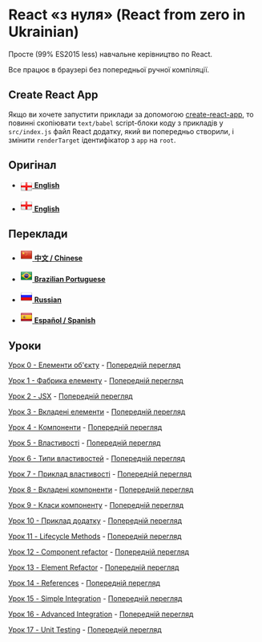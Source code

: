 # React «з нуля» (React from zero in Ukrainian)

Просте (99% ES2015 less) навчальне керівництво по React.

Все працює в браузері без попередньої ручної компіляції.

## Create React App

Якщо ви хочете запустити приклади за допомогою [create-react-app](https://github.com/facebook/create-react-app), то повинні скопіювати `text/babel` script-блоки коду з прикладів у `src/index.js` файл React додатку, який ви попередньо створили, і змінити `renderTarget` ідентифікатор з `app` на `root`.

## Оригінал

<ul>
  <li>
    <a href="https://github.com/kay-is/react-from-zero">
      <img src="https://raw.githubusercontent.com/gosquared/flags/master/flags/flags/shiny/24/England.png" alt="England" style="max-width:100%; vertical-align: middle">
      <strong>English</strong>
    </a>
  </li>
</ul>

- [![England](https://raw.githubusercontent.com/gosquared/flags/master/flags/flags/shiny/24/England.png) **English**](https://github.com/kay-is/react-from-zero)

## Переклади

- [![China](https://raw.githubusercontent.com/gosquared/flags/master/flags/flags/shiny/24/China.png) **中文 / Chinese**](https://github.com/chinanf-boy/react-from-zero)

- [![Brazil](https://raw.githubusercontent.com/gosquared/flags/master/flags/flags/shiny/24/Brazil.png) **Brazilian Portuguese**](https://github.com/andre-motta/react-from-zero)

- [![Russia](https://raw.githubusercontent.com/gosquared/flags/master/flags/flags/shiny/24/Russia.png) **Russian**](https://github.com/lex111/react-from-zero)

- [![Spain](https://raw.githubusercontent.com/gosquared/flags/master/flags/flags/shiny/24/Spain.png) **Español / Spanish**](https://github.com/sejas/react-desde-cero)

## Уроки

[Урок 0 - Елементи об'єкту](https://github.com/vyspiansky/react-from-zero/blob/master/00-object-elements.html) -
[Попередній перегляд](https://cdn.rawgit.com/vyspiansky/react-from-zero/6fc1e23/00-object-elements.html)

[Урок 1 - Фабрика елементу](https://github.com/vyspiansky/react-from-zero/blob/master/01-element-factory.html) -
[Попередній перегляд](https://cdn.rawgit.com/vyspiansky/react-from-zero/6fc1e23/01-element-factory.html)

[Урок 2 - JSX](https://github.com/vyspiansky/react-from-zero/blob/master/02-jsx.html) -
[Попередній перегляд](https://cdn.rawgit.com/vyspiansky/react-from-zero/6fc1e23/02-jsx.html)

[Урок 3 - Вкладені елементи](https://github.com/vyspiansky/react-from-zero/blob/master/03-nested-elements.html) -
[Попередній перегляд](https://cdn.rawgit.com/vyspiansky/react-from-zero/6fc1e23/03-nested-elements.html)

[Урок 4 - Компоненти](https://github.com/vyspiansky/react-from-zero/blob/master/04-components.html) -
[Попередній перегляд](https://cdn.rawgit.com/vyspiansky/react-from-zero/6fc1e23/04-components.html)

[Урок 5 - Властивості](https://github.com/vyspiansky/react-from-zero/blob/master/05-properties.html) -
[Попередній перегляд](https://cdn.rawgit.com/vyspiansky/react-from-zero/6fc1e23/05-properties.html)

[Урок 6 - Типи властивостей](https://github.com/vyspiansky/react-from-zero/blob/master/06-property-types.html) -
[Попередній перегляд](https://cdn.rawgit.com/vyspiansky/react-from-zero/6fc1e23/06-property-types.html)

[Урок 7 - Приклад властивості](https://github.com/vyspiansky/react-from-zero/blob/master/07-property-example.html) -
[Попередній перегляд](https://cdn.rawgit.com/vyspiansky/react-from-zero/6fc1e23/07-property-example.html)

[Урок 8 - Вкладені компоненти](https://github.com/vyspiansky/react-from-zero/blob/master/08-nested-components.html) -
[Попередній перегляд](https://cdn.rawgit.com/vyspiansky/react-from-zero/6fc1e23/08-nested-components.html)

[Урок 9 - Класи компоненту](https://github.com/vyspiansky/react-from-zero/blob/master/09-component-classes.html) -
[Попередній перегляд](https://cdn.rawgit.com/vyspiansky/react-from-zero/6fc1e23/09-component-classes.html)

[Урок 10 - Приклад додатку](https://github.com/vyspiansky/react-from-zero/blob/master/10-example-app.html) -
[Попередній перегляд](https://cdn.rawgit.com/vyspiansky/react-from-zero/6fc1e23/10-example-app.html)

[Урок 11 - Lifecycle Methods](https://github.com/kay-is/react-from-zero/blob/master/11-lifecycle-methods.html) -
[Попередній перегляд](https://cdn.rawgit.com/kay-is/react-from-zero/b31878c2/11-lifecycle-methods.html)

[Урок 12 - Component refactor](https://github.com/kay-is/react-from-zero/blob/master/12-component-refactor.html) -
[Попередній перегляд](https://cdn.rawgit.com/kay-is/react-from-zero/b31878c2/12-component-refactor.html)

[Урок 13 - Element Refactor](https://github.com/kay-is/react-from-zero/blob/master/13-element-refactor.html) -
[Попередній перегляд](https://cdn.rawgit.com/kay-is/react-from-zero/b31878c2/13-element-refactor.html)

[Урок 14 - References](https://github.com/kay-is/react-from-zero/blob/master/14-references.html) -
[Попередній перегляд](https://cdn.rawgit.com/kay-is/react-from-zero/b31878c2/14-references.html)

[Урок 15 - Simple Integration](https://github.com/kay-is/react-from-zero/blob/master/15-simple-integration.html) -
[Попередній перегляд](https://cdn.rawgit.com/kay-is/react-from-zero/b31878c2/15-simple-integration.html)

[Урок 16 - Advanced Integration](https://github.com/kay-is/react-from-zero/blob/master/16-advanced-integration.html) -
[Попередній перегляд](https://cdn.rawgit.com/kay-is/react-from-zero/b31878c2/16-advanced-integration.html)

[Урок 17 - Unit Testing](https://github.com/kay-is/react-from-zero/blob/master/17-unit-testing.html) -
[Попередній перегляд](https://cdn.rawgit.com/kay-is/react-from-zero/7dc8cf9b/17-unit-testing.html)
